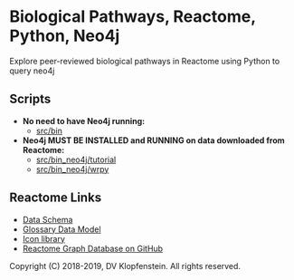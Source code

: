 # Biological Pathways, Reactome, Python, Neo4j
Explore peer-reviewed biological pathways in Reactome using Python to query neo4j

## **Scripts**
  * **No need to have Neo4j running:**    
    * [src/bin](/src/bin)     
  * **Neo4j MUST BE INSTALLED and RUNNING on data downloaded from Reactome:**    
    * [src/bin_neo4j/tutorial](src/bin_neo4j/tutorial)
    * [src/bin_neo4j/wrpy](src/bin_neo4j/wrpy)


## Reactome Links
  * [Data Schema](https://reactome.org/content/schema/DatabaseObject)    
  * [Glossary Data Model](http://wiki.reactome.org/index.php/Glossary_Data_Model)    
  * [Icon library](https://reactome.org/icon-lib)    
  * [Reactome Graph Database on GitHub](https://github.com/reactome/graph-core)    

Copyright (C) 2018-2019, DV Klopfenstein. All rights reserved.
